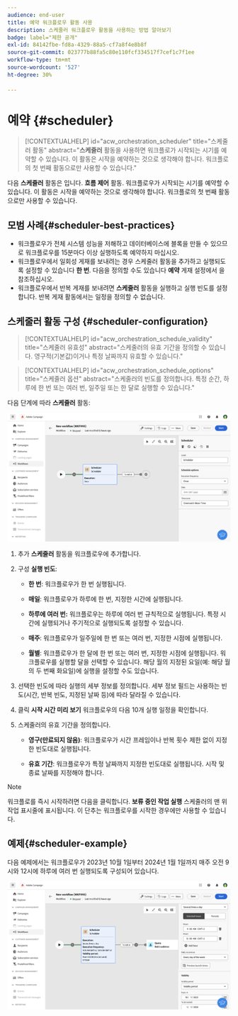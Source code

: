 ```yaml
---
audience: end-user
title: 예약 워크플로우 활동 사용
description: 스케줄러 워크플로우 활동을 사용하는 방법 알아보기
badge: label="제한 공개"
exl-id: 84142fbe-fd8a-4329-88a5-cf7a8f4e8b8f
source-git-commit: 023777b88fa5c80e110fcf334517f7cef1c7f1ee
workflow-type: tm+mt
source-wordcount: '527'
ht-degree: 30%

---
```


# 예약 {#scheduler}


>[!CONTEXTUALHELP]
>id="acw_orchestration_scheduler"
>title="스케줄러 활동"
>abstract="**스케줄러** 활동을 사용하면 워크플로가 시작되는 시기를 예약할 수 있습니다. 이 활동은 시작을 예약하는 것으로 생각해야 합니다. 워크플로의 첫 번째 활동으로만 사용할 수 있습니다."


다음 **스케줄러** 활동은 입니다. **흐름 제어** 활동. 워크플로우가 시작되는 시기를 예약할 수 있습니다. 이 활동은 시작을 예약하는 것으로 생각해야 합니다. 워크플로의 첫 번째 활동으로만 사용할 수 있습니다.

## 모범 사례{#scheduler-best-practices}

* 워크플로우가 전체 시스템 성능을 저해하고 데이터베이스에 블록을 만들 수 있으므로 워크플로우를 15분마다 이상 실행하도록 예약하지 마십시오.
* 워크플로우에서 일회성 게재를 보내려는 경우 스케줄러 활동을 추가하고 실행되도록 설정할 수 있습니다 **한 번**. 다음을 정의할 수도 있습니다 **예약** 게재 설정에서 을 참조하십시오.
* 워크플로우에서 반복 게재를 보내려면 **스케줄러** 활동을 실행하고 실행 빈도를 설정합니다. 반복 게재 활동에서는 일정을 정의할 수 없습니다.

## 스케줄러 활동 구성 {#scheduler-configuration}

>[!CONTEXTUALHELP]
>id="acw_orchestration_schedule_validity"
>title="스케줄러 유효성"
>abstract="스케줄러의 유효 기간을 정의할 수 있습니다. 영구적(기본값)이거나 특정 날짜까지 유효할 수 있습니다."


>[!CONTEXTUALHELP]
>id="acw_orchestration_schedule_options"
>title="스케줄러 옵션"
>abstract="스케줄러의 빈도를 정의합니다. 특정 순간, 하루에 한 번 또는 여러 번, 일주일 또는 한 달로 실행할 수 있습니다."

다음 단계에 따라 **스케줄러** 활동:

![](../assets/workflow-scheduler.png)

1. 추가 **스케줄러** 활동을 워크플로우에 추가합니다.

1. 구성 **실행 빈도**:

   * **한 번**: 워크플로우가 한 번 실행됩니다.

   * **매일**: 워크플로우가 하루에 한 번, 지정한 시간에 실행됩니다.

   * **하루에 여러 번:** 워크플로우는 하루에 여러 번 규칙적으로 실행됩니다. 특정 시간에 실행되거나 주기적으로 실행되도록 설정할 수 있습니다.

   * **매주**: 워크플로우가 일주일에 한 번 또는 여러 번, 지정한 시점에 실행됩니다.

   * **월별**: 워크플로우가 한 달에 한 번 또는 여러 번, 지정한 시점에 실행됩니다. 워크플로우를 실행할 달을 선택할 수 있습니다. 해당 월의 지정된 요일(예: 해당 월의 두 번째 화요일)에 실행을 설정할 수도 있습니다.

1. 선택한 빈도에 따라 실행의 세부 정보를 정의합니다. 세부 정보 필드는 사용하는 빈도(시간, 반복 빈도, 지정된 날짜 등)에 따라 달라질 수 있습니다.

1. 클릭 **시작 시간 미리 보기** 워크플로우의 다음 10개 실행 일정을 확인합니다.

1. 스케줄러의 유효 기간을 정의합니다.

   * **영구(만료되지 않음)**: 워크플로우가 시간 프레임이나 반복 횟수 제한 없이 지정한 빈도대로 실행됩니다.

   * **유효 기간**: 워크플로우가 특정 날짜까지 지정한 빈도대로 실행됩니다. 시작 및 종료 날짜를 지정해야 합니다.

>[!NOTE]
>
>워크플로를 즉시 시작하려면 다음을 클릭합니다. **보류 중인 작업 실행** 스케줄러의 맨 위 작업 표시줄에 표시됩니다. 이 단추는 워크플로우를 시작한 경우에만 사용할 수 있습니다.

## 예제{#scheduler-example}

다음 예제에서는 워크플로우가 2023년 10월 1일부터 2024년 1월 1일까지 매주 오전 9시와 12시에 하루에 여러 번 실행되도록 구성되어 있습니다.

![](../assets/workflow-scheduler2.png)
